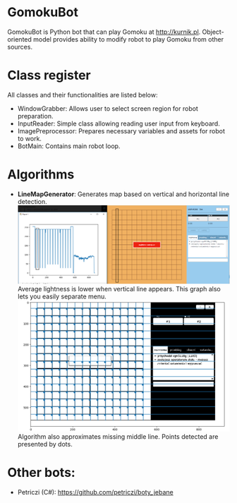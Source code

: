 # GomokuBot
GomokuBot is Python bot that can play Gomoku at http://kurnik.pl. Object-oriented model provides ability to modify robot to play Gomoku from other sources.

# Class register
All classes and their functionalities are listed below:
- WindowGrabber:
  Allows user to select screen region for robot preparation.
- InputReader:
  Simple class allowing reading user input from keyboard.
- ImagePreprocessor:
  Prepares necessary variables and assets for robot to work.
- BotMain:
  Contains main robot loop.
# Algorithms
- **LineMapGenerator**:
Generates map based on vertical and horizontal line detection.
![LineMapGenerator](https://github.com/qjcina/GomokuBot/blob/master/Images/Algorithms/LineMapGenerator/line_brightness.png)
Average lightness is lower when vertical line appears. This graph also lets you easily separate menu.
![LineMapGenerator](https://github.com/qjcina/GomokuBot/blob/master/Images/Algorithms/LineMapGenerator/point_detection.png)
Algorithm also approximates missing middle line. Points detected are presented by dots.
# Other bots:
- Petriczi (C#):
https://github.com/petriczi/boty_jebane
